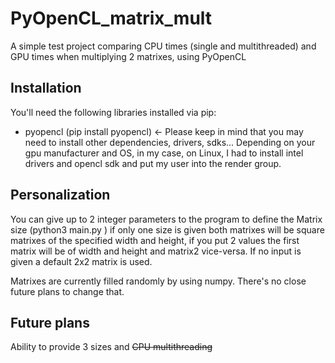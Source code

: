 # PyOpenCL_matrix_mult
A simple test project comparing CPU times (single and multithreaded) and GPU times when multiplying 2 matrixes, using PyOpenCL


## Installation
You'll need the following libraries installed via pip:
- pyopencl (pip install pyopencl) <- Please keep in mind that you may need to install other dependencies, drivers, sdks... Depending on your gpu manufacturer and OS, in my case, on Linux, I had to install intel drivers and opencl sdk and put my user into the render group.

## Personalization
You can give up to 2 integer parameters to the program to define the Matrix size (python3 main.py <size1> <size2>) if only one size is given both matrixes will be square matrixes of the specified width and height, if you put 2 values the first matrix will be of width <size1> and height <size2> and matrix2 vice-versa. If no input is given a default 2x2 matrix is used.

Matrixes are currently filled randomly by using numpy. There's no close future plans to change that.

## Future plans
Ability to provide 3 sizes and ~~CPU multithreading~~
